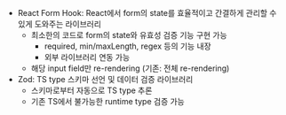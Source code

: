 - React Form Hook: React에서 form의 state를 효율적이고 간결하게 관리할 수 있게 도와주는 라이브러리
  - 최소한의 코드로 form의 state와 유효성 검증 기능 구현 가능
    - required, min/maxLength, regex 등의 기능 내장
    - 외부 라이브러리 연동 가능
  - 해당 input field만 re-rendering (기존: 전체 re-rendering)
- Zod: TS type 스키마 선언 및 데이터 검증 라이브러리
  - 스키마로부터 자동으로 TS type 추론
  - 기존 TS에서 불가능한 runtime type 검증 가능
